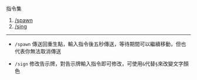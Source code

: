 
指令集

<div class="article-content">
<ol>
    <li><a href="#spawn">/spawn</a></li>
    <li><a href="#sing">/sing</a></li>
</ol>
</div>

---

<a name="spawn"></a>

- `/spawn` 傳送回重生點，輸入指令後五秒傳送，等待期間可以繼續移動，但也代表你無法取消傳送  

<a name="sing"></a>

- `/sign` 修改告示牌，對告示牌輸入指令即可修改，可使用`&`代替`§`來改變文字顏色  
